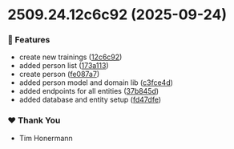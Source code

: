 # 2509.24.12c6c92 (2025-09-24)

### 🚀 Features

- create new trainings ([12c6c92](https://github.com/timhonermann/smf-training-tracker/commit/12c6c92))
- added person list ([173a113](https://github.com/timhonermann/smf-training-tracker/commit/173a113))
- create person ([fe087a7](https://github.com/timhonermann/smf-training-tracker/commit/fe087a7))
- added person model and domain lib ([c3fce4d](https://github.com/timhonermann/smf-training-tracker/commit/c3fce4d))
- added endpoints for all entities ([37b845d](https://github.com/timhonermann/smf-training-tracker/commit/37b845d))
- added database and entity setup ([fd47dfe](https://github.com/timhonermann/smf-training-tracker/commit/fd47dfe))

### ❤️ Thank You

- Tim Honermann